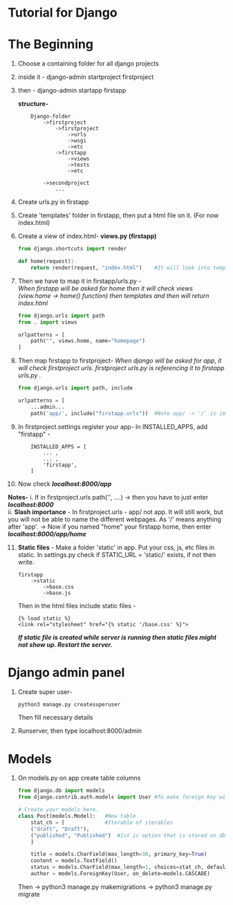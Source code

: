 # Tutorial for Django


# The Beginning

1. Choose a containing folder for all django projects
2. inside it - django-admin startproject firstproject
3. then - django-admin startapp firstapp

	**structure-**
	```
		Django-folder
			->firstproject
				->firstproject
					->urls
					->wsgi
					->etc
				->firstapp
					->views
					->tests
					->etc
					
			->secondproject
				...
	```
4. Create urls.py in firstapp
5. Create 'templates' folder in firstapp, then put a html file on it. (For now index.html)

6. Create a view of index.html-
	**views.py (firstapp)**
	```python
	from django.shortcuts import render
	
	def home(request):
		return render(request, "index.html")	#It will look into templates folder for index.html
	```

7. Then we have to map it in firstapp/urls.py -	<br/>
	_When firstapp will be asked for home then it will check views (view.home -> home() function) then templates and then will return index.html_
	```python
	from django.urls import path
	from . import views
	
	urlpatterns = [
		path("", views.home, name="homepage")
	]
	```
	
8. Then map firstapp to firstproject-
	_When django will be asked for app, it will check firstproject urls. firstproject urls.py is referencing it to firstapp urls.py ._
	```python
	from django.urls import path, include
	
	urlpatterns = [
		...admin...
		path('app/', include("firstapp.urls"))	#Note app/ -> '/' is important. Using slash you can enter different webpages in firstapp
	```
	
9. In firstproject.settings register your app-
	In INSTALLED_APPS, add "firstapp" -
	```
		INSTALLED_APPS = [
			... ,
			... ,
			'firstapp',
		]
	```
	
10. Now check **_localhost:8000/app_**

**Notes-**
	i. If in firstproject.urls path('', ....) -> then you have to just enter **_localhost:8000_**	<br/>
	ii. **Slash importance** - In firstproject.urls - app/ not app. It will still work, but you will not be able to name the different webpages. As '/' means anything after 'app'.
		-> Now if you named "home" your firstapp home, then enter **_localhost:8000/app/home_**
		
11. **Static files** - Make a folder 'static' in app. Put your css, js, etc files in static. In settings.py check if STATIC_URL = 'static/' exists, if not then write.
	```
	firstapp
		->static
			->base.css
			->base.js
	```
	Then in the html files include static files -
	```
	{% load static %}
	<link rel="stylesheet" href="{% static '/base.css' %}">
	```
	**_If static file is created while server is running then static files might not show up. Restart the server._**
	

# Django admin panel

1. Create super user-
	```bash
	python3 manage.py createsuperuser
	```
	Then fill necessary details
	
2. Runserver, then type localhost:8000/admin


# Models

1. On models.py on app create table columns
	```python
	from django.db import models
	from django.contrib.auth.models import User	#To make foreign key with this table and User table

	# Create your models here.
	class Post(models.Model):   #New table
	    stat_ch = [				#Iterable of iterables
		("draft", "Draft"),
		("published", "Published")	#1st is option that is stored on db, 2nd is option that will be showed to user
	    ]

	    title = models.CharField(max_length=30, primary_key=True)
	    content = models.TextField()
	    status = models.CharField(max_length=1, choices=stat_ch, default="draft")
	    author = models.ForeignKey(User, on_delete=models.CASCADE)
	```
	Then 
		-> python3 manage.py makemigrations
		-> python3 manage.py migrate
	
	
	
	
	
	
	
	
